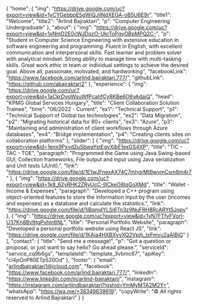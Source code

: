 {
    "home": {
        "img": "https://drive.google.com/uc?export=view&id=1yCYGebbpE5gWiQJilNdXEGA-oB5U6E9r",
        "title1": "Welcome",
        "title2": "Arlind Bajraktari",
        "p": "Computer Engineering Undergraduate"
    },
    "about": {
        "img": "https://drive.google.com/uc?export=view&id=1xNmD2E0cWJDqzO-UkrToPqyOBpMPQ2C-",
        "p": "Student in Computer Science Engineering with extensive education in software engineering and programming. Fluent in English, with excellent communication and interpersonal skills. Fast learner and problem solver with analytical mindset. Strong ability to manage time with multi-tasking skills. Great work ethic in team or individual settings to achieve the desired goal. Above all, passionate, motivated, and hardworking",
        "facebookLink": "https://www.facebook.com/arlind.bajraktari.777/",
        "githubLink": "https://github.com/abajraktari2"
    },
    "experience": {
        "img": "https://drive.google.com/uc?export=view&id=1aCkrDvqWsuWfPcahfCy8KBe6O6yAdaiQ",
        "head": "KPMG Global Services Hungary",
        "title": "Client Collaboration Solution Trainee",
        "time": "06/2022 - Current",
        "ex1": "Technical Support",
        "p1": "Technical Support of Global tax technologies",
        "ex2": "Data Migration",
        "p2": "Migrating historical data for 80+ clients",
        "ex3": "Azure",
        "p3": "Maintaining and administration of client workflows through Azure databases",
        "ex4": "Bridge implementation",
        "p4": "Creating clients sites on collaboration platforms"
    },
    "slider": [
        {
            "img": "https://drive.google.com/uc?export=view&id=1enx9Pxvd2uSbwaYstEgvXibE1exGS4XP",
            "title": "TIC - TAC - TOE",
            "paragraph": "Programmed the Game using Java Swing-based GUI, Collection frameworks, File output and input using Java serialization and Unit tests (JUnit).",
            "link": "https://drive.google.com/file/d/1E1wJFnexAX74C7mhgrMtBwymCsm8m4r7"
        },
        {
            "img": "https://drive.google.com/uc?export=view&id=1k8_62yRHK2ZRyUcC-IllCkeO8IqGoXMd",
            "title": "Wallet - Income & Expenses",
            "paragraph": "Developed a C++ program using object-oriented features to store the information input by the user (incomes and expenses) as a database and calculate the statistics.",
            "link": "https://drive.google.com/file/d/1iBqmdYLSi6Tn3z9NuFRH8RcARYt5Jopy"
        },
        {
            "img": "https://drive.google.com/uc?export=view&id=1yN7FTfyFVorI-U37Kn8Bv9tgPvhln6NL",
            "title": "Personal Portfolio Website",
            "paragraph": "Developed a personal portfolio website using React JS",
            "link": "https://drive.google.com/file/d/1KAia4HXBXyyXQ2Vpjh_txFmvu2aAIBjG"
        }
    ],
    "contact": {
        "title": "Send me a message!",
        "p": "Got a question or proposal, or just want to say hello? Go ahead please.",
        "serviceId": "service_cq9b6gs",
        "templateId": "template_3vbmc67",
        "apiKey": "cI4pOnP80ETp520Od"
    },
    "footer": {
        "email": "arlindbajraktari1@icloud.com",
        "facebook": "https://www.facebook.com/arlind.bajraktari.777/",
        "linkedIn": "https://www.linkedin.com/in/arlind-bajraktari/",
        "instagram": "https://instagram.com/arliindbajraktari?igshid=YmMyMTA2M2Y=",
        "whatsApp": "https://wa.me/+38349639619",
        "copyWrite": "© All rights reserved to Arlind Bajraktari"
    }
}
